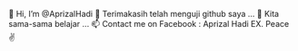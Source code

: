 👋 Hi, I’m @AprizalHadi
👀 Terimakasih telah menguji github saya ...
🌱 Kita sama-sama belajar ...
📫 Contact me on Facebook : Aprizal Hadi EX.
Peace ✌️
